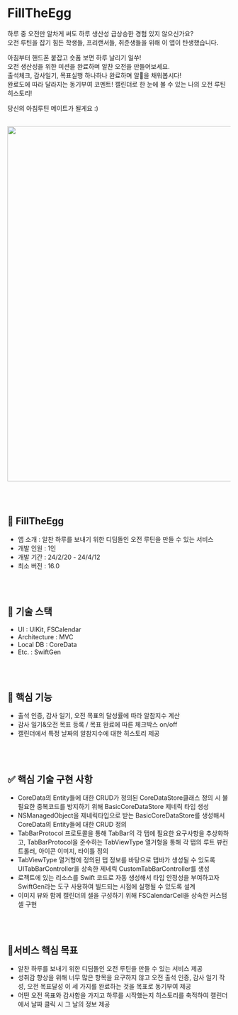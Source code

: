 # FillTheEgg

하루 중 오전만 알차게 써도 하루 생산성 급상승한 경험 있지 않으신가요? <br/>
오전 루틴을 잡기 힘든 학생들, 프리랜서들, 취준생들을 위해 이 앱이 탄생했습니다.

아침부터 핸드폰 붙잡고 숏폼 보면 하루 날리기 일쑤! <br/>
오전 생산성을 위한 미션을 완료하며 알찬 오전을 만들어보세요. <br/>
출석체크, 감사일기, 목표실행 하나하나 완료하며 알🥚을 채워봅시다! <br/>
완료도에 따라 달라지는 동기부여 코멘트! 캘린더로 한 눈에 볼 수 있는 나의 오전 루틴 히스토리!

당신의 아침루틴 메이트가 될게요 :)

<br/>

<img src="https://github.com/yyeonjju/FillTheEgg/assets/80277701/606a9131-4b7f-473e-ac52-3cabfb825078" width="800">


<br/><br/>


## 🐣 FillTheEgg

- 앱 소개 : 알찬 하루를 보내기 위한 디딤돌인 오전 루틴을 만들 수 있는 서비스
- 개발 인원 : 1인
- 개발 기간 : 24/2/20 - 24/4/12
- 최소 버전 : 16.0


<br/><br/>

## 📎 기술 스택
- UI : UIKit, FSCalendar
- Architecture : MVC
- Local DB : CoreData
- Etc. : SwiftGen


<br/><br/>

## 📝 핵심 기능
- 출석 인증, 감사 일기, 오전 목표의 달성률에 따라 알참지수 계산
- 감사 일기&오전 목표 등록 / 목표 완료에 따른 체크박스 on/off
- 캘린더에서 특정 날짜의 알참지수에 대한 히스토리 제공

<br/><br/>


## ✅ 핵심 기술 구현 사항
- CoreData의 Entity들에 대한 CRUD가 정의된  CoreDataStore클래스 정의 시 불필요한 중복코드를 방지하기 위해 BasicCoreDataStore 제네릭 타입 생성
- NSManagedObject을 제네릭타입으로 받는 BasicCoreDataStore를 생성해서 CoreData의 Entity들에 대한 CRUD 정의
- TabBarProtocol 프로토콜을 통해 TabBar의 각 탭에 필요한 요구사항을 추상화하고, TabBarProtocol을 준수하는 TabViewType 열거형을 통해 각 탭의 
      루트 뷰컨트롤러, 아이콘 이미지, 타이틀 정의 
- TabViewType 열거형에 정의된 탭 정보를 바탕으로 탭바가 생성될 수 있도록 UITabBarController을 상속한 제네릭 CustomTabBarController를 생성
- 로젝트에 있는 리소스를 Swift 코드로 자동 생성해서 타입 안정성을 부여하고자 SwiftGen라는 도구 사용하여 빌드되는 시점에 실행될 수 있도록 설계
- 이미지 뷰와 함께 캘린더의 셀을 구성하기 위해 FSCalendarCell을 상속한 커스텀 셀 구현



<br/><br/>

## 📌서비스 핵심 목표

- 알찬 하루를 보내기 위한 디딤돌인 오전 루틴을 만들 수 있는 서비스 제공
- 성취감 향상을 위해 너무 많은 항목을 요구하지 않고 오전 출석 인증, 감사 일기 작성, 오전 목표달성 이 세 가지를 완료하는 것을 목표로 동기부여 제공
- 어떤 오전 목표와 감사함을 가지고 하루를 시작했는지 히스토리를 축적하여 캘린더에서 날짜 클릭 시 그 날의 정보 제공

<br/><br/>

